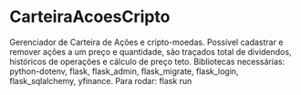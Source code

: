 # CarteiraAcoesCripto
 Gerenciador de Carteira de Ações e cripto-moedas. Possível cadastrar e remover ações a um preço e quantidade, são traçados total de dividendos, históricos de operações e cálculo de preço teto.
 Bibliotecas necessárias: python-dotenv, flask, flask_admin, flask_migrate, flask_login, flask_sqlalchemy, yfinance.
 Para rodar: flask run
